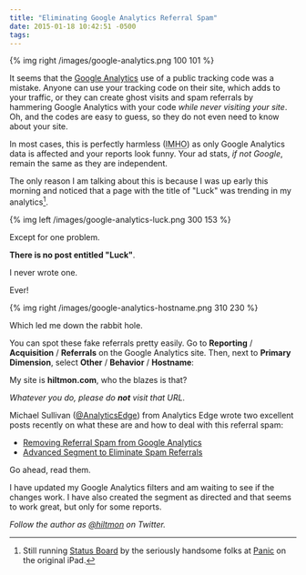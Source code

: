 ```yaml
---
title: "Eliminating Google Analytics Referral Spam"
date: 2015-01-18 10:42:51 -0500
tags: 
---
```


{% img right /images/google-analytics.png 100 101 %}

It seems that the [Google Analytics](http://www.google.com/analytics/) use of a public tracking code was a mistake. Anyone can use your tracking code on their site, which adds to your traffic, or they can create ghost visits and spam referrals by hammering Google Analytics with your code *while never visiting your site*. Oh, and the codes are easy to guess, so they do not even need to know about your site.

In most cases, this is perfectly harmless (<abbr title="In Mu Humble Opinion">IMHO</abbr>) as only Google Analytics data is affected and your reports look funny. Your ad stats, *if not Google*, remain the same as they are independent.

The only reason I am talking about this is because I was up early this morning and noticed that a page with the title of "Luck" was trending in my analytics[^1].

{% img left /images/google-analytics-luck.png 300 153 %}

Except for one problem.

**There is no post entitled "Luck"**.

I never wrote one.

Ever!

{% img right /images/google-analytics-hostname.png 310 230 %}

Which led me down the rabbit hole.

You can spot these fake referrals pretty easily. Go to **Reporting** / **Acquisition** / **Referrals** on the Google Analytics site. Then, next to **Primary Dimension**, select **Other** / **Behavior** / **Hostname**:

My site is **hiltmon.com**, who the blazes is that?

<span class="light">*Whatever you do, please do **not** visit that URL.*</span>

Michael Sullivan ([@AnalyticsEdge](http://twitter.com/AnalyticsEdge)) from Analytics Edge wrote two excellent posts recently on what these are and how to deal with this referral spam:

* [Removing Referral Spam from Google Analytics](http://www.analyticsedge.com/2014/12/removing-referral-spam-google-analytics/)
* [Advanced Segment to Eliminate Spam Referrals](http://www.analyticsedge.com/2015/01/advanced-segment-eliminate-spam-referrals/)

Go ahead, read them.

I have updated my Google Analytics filters and am waiting to see if the changes work. I have also created the segment as directed and that seems to work great, but only for some reports.

*Follow the author as [@hiltmon](https://twitter.com/hiltmon) on Twitter.*

[^1]: Still running [Status Board](https://panic.com/statusboard/) by the seriously handsome folks at [Panic](https://panic.com) on the original iPad.
